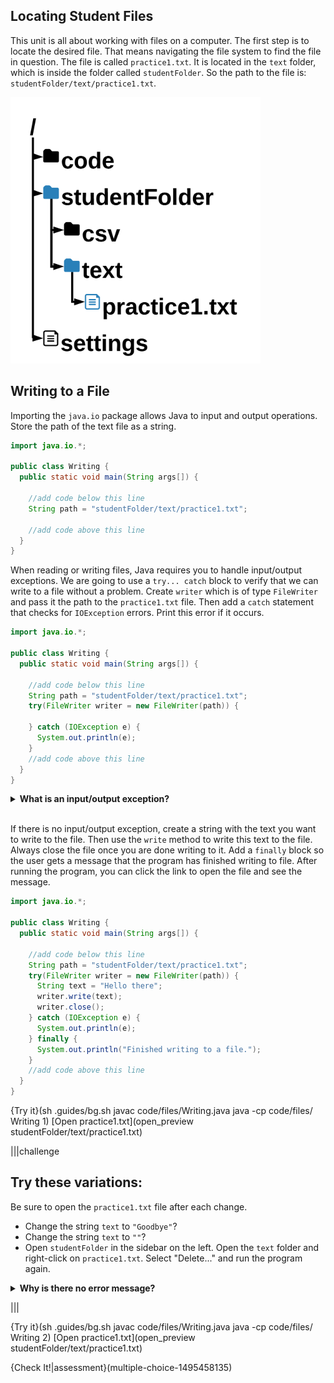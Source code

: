 ## Locating Student Files

This unit is all about working with files on a computer. The first step is to locate the desired file. That means navigating the file system to find the file in question. The file is called `practice1.txt`. It is located in the `text` folder, which is inside the folder called `studentFolder`.  So the path to the file is: `studentFolder/text/practice1.txt`.

![File Path](.guides/img/file-path.png)

## Writing to a File

Importing the `java.io` package allows Java to input and output operations. Store the path of the text file as a string.

```java
import java.io.*;

public class Writing {
  public static void main(String args[]) {
    
    //add code below this line
    String path = "studentFolder/text/practice1.txt";
    
    //add code above this line
  }
}
```

When reading or writing files, Java requires you to handle input/output exceptions. We are going to use a `try... catch` block to verify that we can write to a file without a problem. Create `writer` which is of type `FileWriter` and pass it the path to the `practice1.txt` file. Then add a `catch` statement that checks for `IOException` errors. Print this error if it occurs.

```java
import java.io.*;

public class Writing {
  public static void main(String args[]) {
    
    //add code below this line
    String path = "studentFolder/text/practice1.txt";
    try(FileWriter writer = new FileWriter(path)) {
      
    } catch (IOException e) {
      System.out.println(e);
    }
    //add code above this line
  }
}
```

<details>
  <summary><strong>What is an input/output exception?</strong></summary>
  An input/output exception can occur for a variety of reasons. Here are some cases in which Java would throw an error:
  
  * You are reading/writing to a file on the network, and the connection was lost
  * You are reading/writing to a local file that is no longer available
  * You are reading/writing to a file but do not have permission
  * You are writing to a file but do not have enough disk space
  
</details><br>

If there is no input/output exception, create a string with the text you want to write to the file. Then use the `write` method to write this text to the file. Always close the file once you are done writing to it. Add a `finally` block so the user gets a message that the program has finished writing to file. After running the program, you can click the link to open the file and see the message.

```java
import java.io.*;

public class Writing {
  public static void main(String args[]) {
    
    //add code below this line
    String path = "studentFolder/text/practice1.txt";
    try(FileWriter writer = new FileWriter(path)) {
      String text = "Hello there";
      writer.write(text);
      writer.close();
    } catch (IOException e) {
      System.out.println(e);
    } finally {
      System.out.println("Finished writing to a file.");
    }
    //add code above this line 
  }
}
``` 

{Try it}(sh .guides/bg.sh javac code/files/Writing.java java -cp code/files/ Writing 1)
[Open practice1.txt](open_preview studentFolder/text/practice1.txt)

|||challenge
## Try these variations:
Be sure to open the `practice1.txt` file after each change.
* Change the string `text` to `"Goodbye"`?
* Change the string `text` to `""`?
* Open `studentFolder` in the sidebar on the left. Open the `text` folder and right-click on `practice1.txt`. Select "Delete..." and run the program again.

<details>
  <summary><strong>Why is there no error message?</strong></summary>
  If you tell Java to write to a nonexistent file (the third suggestion), it will create the file for you. That is why you do not see an error message. `FileWriter` will throw an input/output exception if the path is a directory rather than a regular file, if the file does not exist but cannot be created, or if the file cannot be opened for any other reason.
</details>

|||

{Try it}(sh .guides/bg.sh javac code/files/Writing.java java -cp code/files/ Writing 2)
[Open practice1.txt](open_preview studentFolder/text/practice1.txt)

{Check It!|assessment}(multiple-choice-1495458135)
